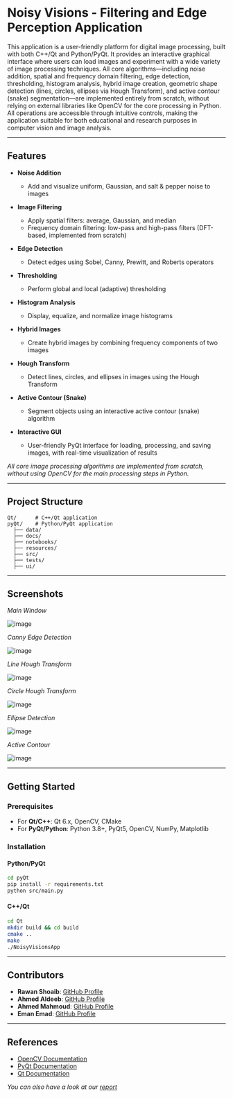 # Noisy Visions - Filtering and Edge Perception Application

This application is a user-friendly platform for digital image processing, built with both C++/Qt and Python/PyQt. It provides an interactive graphical interface where users can load images and experiment with a wide variety of image processing techniques. All core algorithms—including noise addition, spatial and frequency domain filtering, edge detection, thresholding, histogram analysis, hybrid image creation, geometric shape detection (lines, circles, ellipses via Hough Transform), and active contour (snake) segmentation—are implemented entirely from scratch, without relying on external libraries like OpenCV for the core processing in Python. All operations are accessible through intuitive controls, making the application suitable for both educational and research purposes in computer vision and image analysis.

---

## Features

- **Noise Addition**
  - Add and visualize uniform, Gaussian, and salt & pepper noise to images

- **Image Filtering**
  - Apply spatial filters: average, Gaussian, and median 
  - Frequency domain filtering: low-pass and high-pass filters (DFT-based, implemented from scratch)

- **Edge Detection**
  - Detect edges using Sobel, Canny, Prewitt, and Roberts operators

- **Thresholding**
  - Perform global and local (adaptive) thresholding
  
- **Histogram Analysis**
  - Display, equalize, and normalize image histograms

- **Hybrid Images**
  - Create hybrid images by combining frequency components of two images

- **Hough Transform**
  - Detect lines, circles, and ellipses in images using the Hough Transform 

- **Active Contour (Snake)**
  - Segment objects using an interactive active contour (snake) algorithm

- **Interactive GUI**
  - User-friendly PyQt interface for loading, processing, and saving images, with real-time visualization of results

_All core image processing algorithms are implemented from scratch, without using OpenCV for the main processing steps in Python._

---

## Project Structure

```
Qt/      # C++/Qt application
pyQt/    # Python/PyQt application
  ├── data/
  ├── docs/
  ├── notebooks/
  ├── resources/
  ├── src/
  ├── tests/
  ├── ui/
```

---

## Screenshots

<!-- Add screenshots or demo images here -->
*Main Window*

![image](https://github.com/user-attachments/assets/b1e7ebbb-bfd6-423c-9154-d0655a165269) 

*Canny Edge Detection*

![image](https://github.com/user-attachments/assets/6cfdce7e-aa6d-4525-93fb-f17f250ebb02)

*Line Hough Transform*

![image](https://github.com/user-attachments/assets/7c25c12e-8905-4518-9cef-60d7ab361e80)

*Circle Hough Transform*

![image](https://github.com/user-attachments/assets/62ba3278-3e17-4ce5-bb1f-57a49605b996)

*Ellipse Detection*

![image](https://github.com/user-attachments/assets/11ec6655-0d3f-4896-87a5-ec520dd5b215)

*Active Contour*

![image](https://github.com/user-attachments/assets/cb544736-c29d-419b-b9ad-01f0d3f4c67b)

---

## Getting Started

### Prerequisites

- For **Qt/C++**: Qt 6.x, OpenCV, CMake
- For **PyQt/Python**: Python 3.8+, PyQt5, OpenCV, NumPy, Matplotlib

### Installation

#### Python/PyQt

```sh
cd pyQt
pip install -r requirements.txt
python src/main.py
```

#### C++/Qt

```sh
cd Qt
mkdir build && cd build
cmake ..
make
./NoisyVisionsApp
```

---

## Contributors

* **Rawan Shoaib**: [GitHub Profile](https://github.com/RawanAhmed444)
* **Ahmed Aldeeb**: [GitHub Profile](https://github.com/AhmedXAlDeeb)
* **Ahmed Mahmoud**: [GitHub Profile](https://github.com/ahmed-226)
* **Eman Emad**: [GitHub Profile](https://github.com/Alyaaa16)

---

## References

- [OpenCV Documentation](https://docs.opencv.org/)
- [PyQt Documentation](https://www.riverbankcomputing.com/static/Docs/PyQt5/)
- [Qt Documentation](https://doc.qt.io/)

*You can also have a look at our [report](https://drive.google.com/file/d/1zXFt8HgaLSsFsPe_RzEfZugyCzlSpCHg/view?usp=sharing)*

